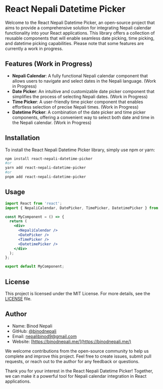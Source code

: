 # React Nepali Datetime Picker

Welcome to the React Nepali Datetime Picker, an open-source project that aims to provide a comprehensive solution for integrating Nepali calendar functionality into your React applications. This library offers a collection of reusable components that will enable seamless date picking, time picking, and datetime picking capabilities. Please note that some features are currently a work in progress.

## Features (Work in Progress)

* **Nepali Calendar**: A fully functional Nepali calendar component that allows users to navigate and select dates in the Nepali language. (Work in Progress)
* **Date Picker**: An intuitive and customizable date picker component that simplifies the process of selecting Nepali dates. (Work in Progress)
* **Time Picker**: A user-friendly time picker component that enables effortless selection of precise Nepali times. (Work in Progress)
* **Datetime Picker**: A combination of the date picker and time picker components, offering a convenient way to select both date and time in the Nepali calendar. (Work in Progress)

## Installation

To install the React Nepali Datetime Picker library, simply use npm or yarn:

```bash
npm install react-nepali-datetime-picker
#or
yarn add react-nepali-datetime-picker
#or
pnpm add react-nepali-datetime-picker
```

## Usage

```jsx
import React from 'react';
import { NepaliCalendar, DatePicker, TimePicker, DatetimePicker } from 'react-nepali-datetime-picker';

const MyComponent = () => {
  return (
    <div>
      <NepaliCalendar />
      <DatePicker />
      <TimePicker />
      <DatetimePicker />
    </div>
  );
};

export default MyComponent;
```

## License

This project is licensed under the MIT License. For more details, see the [LICENSE](./LICENSE) file.

## Author

* Name: Binod Nepali
* GitHub: [@binodnepali](https://github.com/binodnepali)
* Email: nepalibinod9@gmail.com
* Website: [https://binodnepali.me/](https://binodnepali.me/)

We welcome contributions from the open-source community to help us complete and improve this project. Feel free to create issues, submit pull requests, or reach out to the author for any feedback or questions.

Thank you for your interest in the React Nepali Datetime Picker! Together, we can make it a powerful tool for Nepali calendar integration in React applications.
